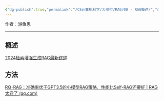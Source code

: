 ```yaml
---
{"dg-publish":true,"permalink":"/CS计算机科学/大模型/RAG/00 - RAG概述/","noteIcon":"","created":"2024-04-12T13:13:47.871+08:00","updated":"2024-11-21T15:02:03.000+08:00"}
---
```



作者：游鱼思

---
## 概述

[2024检索增强生成RAG最新综述 ](https://mp.weixin.qq.com/s/F-shRy1m7wQIS87ujOS7Dw)

## 方法

[RQ-RAG：准确率优于GPT3.5的小模型RAG策略，性能比Self-RAG还要好 | RAG太卷了 (qq.com)](https://mp.weixin.qq.com/s/4__mcjxBRanzijIaQh3DfQ)
